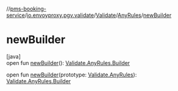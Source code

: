 //[pms-booking-service](../../../../index.md)/[io.envoyproxy.pgv.validate](../../index.md)/[Validate](../index.md)/[AnyRules](index.md)/[newBuilder](new-builder.md)

# newBuilder

[java]\
open fun [newBuilder](new-builder.md)(): [Validate.AnyRules.Builder](-builder/index.md)

open fun [newBuilder](new-builder.md)(prototype: [Validate.AnyRules](index.md)): [Validate.AnyRules.Builder](-builder/index.md)